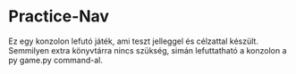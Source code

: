# Practice-Nav

Ez egy konzolon lefutó játék, ami teszt jelleggel és célzattal készült.
Semmilyen extra könyvtárra nincs szükség, simán lefuttatható a konzolon a py game.py command-al.

